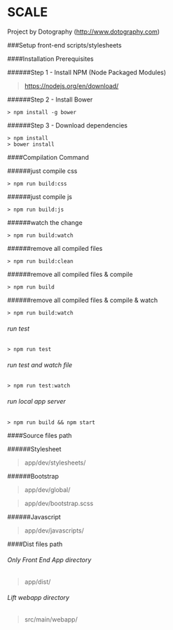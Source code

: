 # SCALE

Project by Dotography
(http://www.dotography.com)

###Setup front-end scripts/stylesheets

####Installation Prerequisites

######Step 1 - Install NPM (Node Packaged Modules)
> https://nodejs.org/en/download/

######Step 2 - Install Bower

```
> npm install -g bower
```

######Step 3 - Download dependencies

```
> npm install
> bower install
```

####Compilation Command

######just compile css

```
> npm run build:css
```

######just compile js

```
> npm run build:js
```

######watch the change
```
> npm run build:watch
```

######remove all compiled files

```
> npm run build:clean
```

######remove all compiled files & compile

```
> npm run build

```

######remove all compiled files & compile & watch

```
> npm run build:watch
```

###### run test

```
> npm run test
```

###### run test and watch file

```
> npm run test:watch
```

###### run local app server

```
> npm run build && npm start
```

####Source files path

######Stylesheet

> app/dev/stylesheets/

######Bootstrap

> app/dev/global/

> app/dev/bootstrap.scss

######Javascript

> app/dev/javascripts/

####Dist files path

###### Only Front End App directory

> app/dist/

###### Lift webapp directory

> src/main/webapp/
